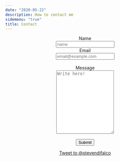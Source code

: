 ```yaml
---
date: "2020-05-22"
description: How to contact me
sidemenu: "true"
title: Contact
---
```

<center>

<form method="POST" name="Contact" data-netlify-recaptcha="true" netlify>
  <label for="name">Name</label>
  <br>
  <input type="text" id="name" name="name" placeholder="name">
  <br>
  <label for="Email">Email</label>
  <br>
  <input type="text" id="Email" name="Email" placeholder="email@example.com">
  <br>
  <br>
  <label for="message">Message</label>
  <br>
  <textarea id="message" name="message" placeholder="Write here!" style="height:200px"></textarea>
  <br>
  <div data-netlify-recaptcha></div>
  <br>
  <input type="submit" value="Submit" style="">
  

</form>





<a href="https://twitter.com/intent/tweet?screen_name=stevendifalco&ref_src=twsrc%5Etfw" class="twitter-mention-button" data-show-count="false">Tweet to @stevendifalco</a><script async src="https://platform.twitter.com/widgets.js" charset="utf-8"></script>
</center>


